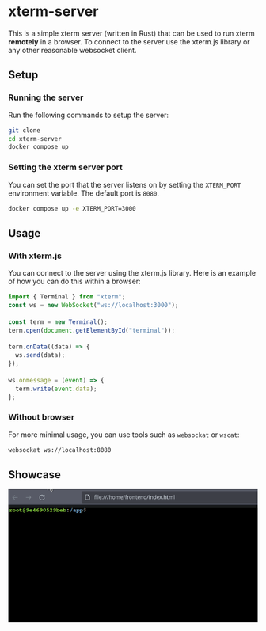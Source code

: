 # xterm-server

This is a simple xterm server (written in Rust) that can be used to run xterm **remotely** in a browser.
To connect to the server use the xterm.js library or any other reasonable websocket client.

## Setup

### Running the server

Run the following commands to setup the server:

```bash
git clone
cd xterm-server
docker compose up
```

### Setting the xterm server port

You can set the port that the server listens on by setting the `XTERM_PORT` environment variable. The default port is `8080`.

```bash
docker compose up -e XTERM_PORT=3000
```

## Usage

### With xterm.js

You can connect to the server using the xterm.js library. Here is an example of how you can do this within a browser:

```javascript
import { Terminal } from "xterm";
const ws = new WebSocket("ws://localhost:3000");

const term = new Terminal();
term.open(document.getElementById("terminal"));

term.onData((data) => {
  ws.send(data);
});

ws.onmessage = (event) => {
  term.write(event.data);
};
```

### Without browser

For more minimal usage, you can use tools such as `websockat` or `wscat`:

```bash
websockat ws://localhost:8080
```

## Showcase

![xterm-server](assets/xterm.gif)
